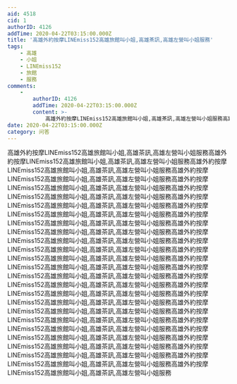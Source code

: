 ```yaml
---
aid: 4518
cid: 1
authorID: 4126
addTime: 2020-04-22T03:15:00.000Z
title: '高雄外約按摩LINEmiss152高雄旅館叫小姐,高雄茶訊,高雄左營叫小姐服務'
tags:
    - 高雄
    - 小姐
    - LINEmiss152
    - 旅館
    - 服務
comments:
    -
        authorID: 4126
        addTime: 2020-04-22T03:15:00.000Z
        content: >-
            高雄外約按摩LINEmiss152高雄旅館叫小姐,高雄茶訊,高雄左營叫小姐服務高雄外約按摩LINEmiss152高雄旅館叫小姐,高雄茶訊,高雄左營叫小姐服務高雄外約按摩LINEmiss152高雄旅館叫小姐,高雄茶訊,高雄左營叫小姐服務高雄外約按摩LINEmiss152高雄旅館叫小姐,高雄茶訊,高雄左營叫小姐服務高雄外約按摩LINEmiss152高雄旅館叫小姐,高雄茶訊,高雄左營叫小姐服務高雄外約按摩LINEmiss152高雄旅館叫小姐,高雄茶訊,高雄左營叫小姐服務高雄外約按摩LINEmiss152高雄旅館叫小姐,高雄茶訊,高雄左營叫小姐服務高雄外約按摩LINEmiss152高雄旅館叫小姐,高雄茶訊,高雄左營叫小姐服務高雄外約按摩LINEmiss152高雄旅館叫小姐,高雄茶訊,高雄左營叫小姐服務高雄外約按摩LINEmiss152高雄旅館叫小姐,高雄茶訊,高雄左營叫小姐服務高雄外約按摩LINEmiss152高雄旅館叫小姐,高雄茶訊,高雄左營叫小姐服務
date: 2020-04-22T03:15:00.000Z
category: 问答
---
```


高雄外約按摩LINEmiss152高雄旅館叫小姐,高雄茶訊,高雄左營叫小姐服務高雄外約按摩LINEmiss152高雄旅館叫小姐,高雄茶訊,高雄左營叫小姐服務高雄外約按摩LINEmiss152高雄旅館叫小姐,高雄茶訊,高雄左營叫小姐服務高雄外約按摩LINEmiss152高雄旅館叫小姐,高雄茶訊,高雄左營叫小姐服務高雄外約按摩LINEmiss152高雄旅館叫小姐,高雄茶訊,高雄左營叫小姐服務高雄外約按摩LINEmiss152高雄旅館叫小姐,高雄茶訊,高雄左營叫小姐服務高雄外約按摩LINEmiss152高雄旅館叫小姐,高雄茶訊,高雄左營叫小姐服務高雄外約按摩LINEmiss152高雄旅館叫小姐,高雄茶訊,高雄左營叫小姐服務高雄外約按摩LINEmiss152高雄旅館叫小姐,高雄茶訊,高雄左營叫小姐服務高雄外約按摩LINEmiss152高雄旅館叫小姐,高雄茶訊,高雄左營叫小姐服務高雄外約按摩LINEmiss152高雄旅館叫小姐,高雄茶訊,高雄左營叫小姐服務高雄外約按摩LINEmiss152高雄旅館叫小姐,高雄茶訊,高雄左營叫小姐服務高雄外約按摩LINEmiss152高雄旅館叫小姐,高雄茶訊,高雄左營叫小姐服務高雄外約按摩LINEmiss152高雄旅館叫小姐,高雄茶訊,高雄左營叫小姐服務高雄外約按摩LINEmiss152高雄旅館叫小姐,高雄茶訊,高雄左營叫小姐服務高雄外約按摩LINEmiss152高雄旅館叫小姐,高雄茶訊,高雄左營叫小姐服務高雄外約按摩LINEmiss152高雄旅館叫小姐,高雄茶訊,高雄左營叫小姐服務高雄外約按摩LINEmiss152高雄旅館叫小姐,高雄茶訊,高雄左營叫小姐服務高雄外約按摩LINEmiss152高雄旅館叫小姐,高雄茶訊,高雄左營叫小姐服務高雄外約按摩LINEmiss152高雄旅館叫小姐,高雄茶訊,高雄左營叫小姐服務高雄外約按摩LINEmiss152高雄旅館叫小姐,高雄茶訊,高雄左營叫小姐服務高雄外約按摩LINEmiss152高雄旅館叫小姐,高雄茶訊,高雄左營叫小姐服務高雄外約按摩LINEmiss152高雄旅館叫小姐,高雄茶訊,高雄左營叫小姐服務高雄外約按摩LINEmiss152高雄旅館叫小姐,高雄茶訊,高雄左營叫小姐服務高雄外約按摩LINEmiss152高雄旅館叫小姐,高雄茶訊,高雄左營叫小姐服務高雄外約按摩LINEmiss152高雄旅館叫小姐,高雄茶訊,高雄左營叫小姐服務
